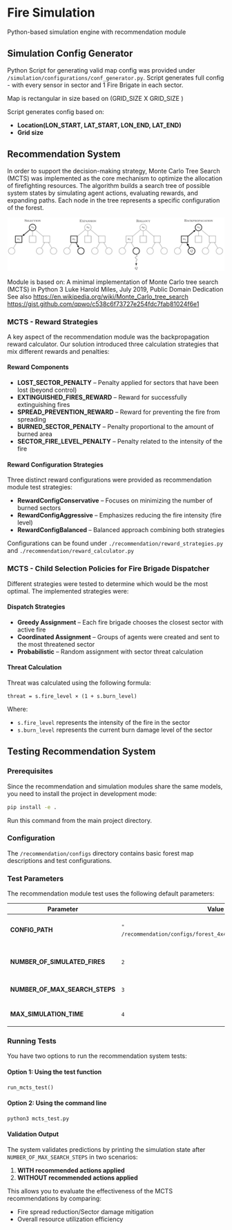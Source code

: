 # Fire Simulation

Python-based simulation engine with recommendation module 

## Simulation Config Generator 

Python Script for generating valid map config was provided under `/simulation/configurations/conf_generator.py`.
Script generates full config - with every sensor in sector and 1 Fire Brigate in each sector. 

Map is rectangular in size based on (GRID_SIZE X GRID_SIZE )

Script generates config based on: 
- **Location(LON_START, LAT_START, LON_END, LAT_END)**
- **Grid size**

## Recommendation System 

In order to support the decision-making strategy, Monte Carlo Tree Search (MCTS) was implemented as the core mechanism to optimize the allocation of firefighting resources. The algorithm builds a search tree of possible system states by simulating agent actions, evaluating rewards, and expanding paths. Each node in the tree represents a specific configuration of the forest.

![MCTS Algorithm](./assets/MCTS_Algorithm.png)

Module is based on: A minimal implementation of Monte Carlo tree search (MCTS) in Python 3
Luke Harold Miles, July 2019, Public Domain Dedication
See also https://en.wikipedia.org/wiki/Monte_Carlo_tree_search
https://gist.github.com/qpwo/c538c6f73727e254fdc7fab81024f6e1

### MCTS - Reward Strategies

A key aspect of the recommendation module was the backpropagation reward calculator. Our solution introduced three calculation strategies that mix different rewards and penalties:

#### Reward Components

- **LOST_SECTOR_PENALTY** – Penalty applied for sectors that have been lost (beyond control)
- **EXTINGUISHED_FIRES_REWARD** – Reward for successfully extinguishing fires
- **SPREAD_PREVENTION_REWARD** – Reward for preventing the fire from spreading
- **BURNED_SECTOR_PENALTY** – Penalty proportional to the amount of burned area
- **SECTOR_FIRE_LEVEL_PENALTY** – Penalty related to the intensity of the fire

#### Reward Configuration Strategies

Three distinct reward configurations were provided as recommendation module test strategies:

- **RewardConfigConservative** – Focuses on minimizing the number of burned sectors
- **RewardConfigAggressive** – Emphasizes reducing the fire intensity (fire level)
- **RewardConfigBalanced** – Balanced approach combining both strategies

Configurations can be found under `./recommendation/reward_strategies.py` and `./recommendation/reward_calculator.py`

### MCTS - Child Selection Policies for Fire Brigade Dispatcher

Different strategies were tested to determine which would be the most optimal. The implemented strategies were:

#### Dispatch Strategies

- **Greedy Assignment** – Each fire brigade chooses the closest sector with active fire
- **Coordinated Assignment** – Groups of agents were created and sent to the most threatened sector
- **Probabilistic** – Random assignment with sector threat calculation

#### Threat Calculation

Threat was calculated using the following formula:

```
threat = s.fire_level × (1 + s.burn_level)
```

Where:
- `s.fire_level` represents the intensity of the fire in the sector
- `s.burn_level` represents the current burn damage level of the sector

## Testing Recommendation System

### Prerequisites

Since the recommendation and simulation modules share the same models, you need to install the project in development mode:

```sh
pip install -e .
```

Run this command from the main project directory.

### Configuration

The `/recommendation/configs` directory contains basic forest map descriptions and test configurations.

### Test Parameters

The recommendation module test uses the following default parameters:

| Parameter | Value | Description |
|-----------|-------|-------------|
| **CONFIG_PATH** | `" /recommendation/configs/forest_4x4_conf_20250607_164147.json"` | Path to the forest configuration file |
| **NUMBER_OF_SIMULATED_FIRES** | `2` | Number of fires to simulate simultaneously |
| **NUMBER_OF_MAX_SEARCH_STEPS** | `3` | Maximum MCTS search depth |
| **MAX_SIMULATION_TIME** | `4` | Maximum simulation time steps |

### Running Tests

You have two options to run the recommendation system tests:

#### Option 1: Using the test function
```python
run_mcts_test()  
```

#### Option 2: Using the command line
```sh
python3 mcts_test.py
```

#### Validation Output

The system validates predictions by printing the simulation state after `NUMBER_OF_MAX_SEARCH_STEPS` in two scenarios:

1. **WITH recommended actions applied** 
2. **WITHOUT recommended actions applied**

This allows you to evaluate the effectiveness of the MCTS recommendations by comparing:
- Fire spread reduction/Sector damage mitigation  
- Overall resource utilization efficiency
